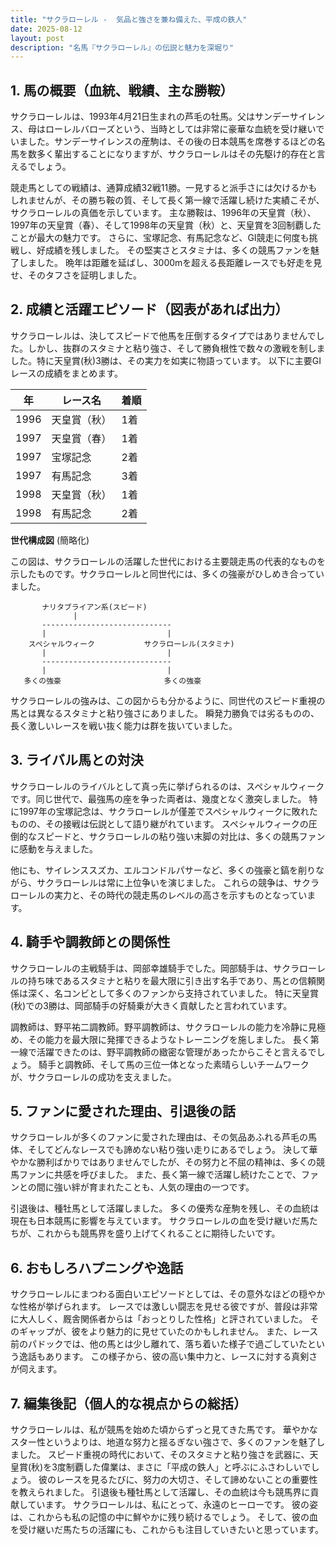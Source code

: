 ```yaml
---
title: "サクラローレル -  気品と強さを兼ね備えた、平成の鉄人"
date: 2025-08-12
layout: post
description: "名馬『サクラローレル』の伝説と魅力を深堀り"
---
```


## 1. 馬の概要（血統、戦績、主な勝鞍）

サクラローレルは、1993年4月21日生まれの芦毛の牡馬。父はサンデーサイレンス、母はローレルバローズという、当時としては非常に豪華な血統を受け継いでいました。サンデーサイレンスの産駒は、その後の日本競馬を席巻するほどの名馬を数多く輩出することになりますが、サクラローレルはその先駆け的存在と言えるでしょう。

競走馬としての戦績は、通算成績32戦11勝。一見すると派手さには欠けるかもしれませんが、その勝ち鞍の質、そして長く第一線で活躍し続けた実績こそが、サクラローレルの真価を示しています。  主な勝鞍は、1996年の天皇賞（秋）、1997年の天皇賞（春）、そして1998年の天皇賞（秋）と、天皇賞を3回制覇したことが最大の魅力です。  さらに、宝塚記念、有馬記念など、GI競走に何度も挑戦し、好成績を残しました。  その堅実さとスタミナは、多くの競馬ファンを魅了しました。  晩年は距離を延ばし、3000mを超える長距離レースでも好走を見せ、そのタフさを証明しました。


## 2. 成績と活躍エピソード（図表があれば出力）

サクラローレルは、決してスピードで他馬を圧倒するタイプではありませんでした。しかし、抜群のスタミナと粘り強さ、そして勝負根性で数々の激戦を制しました。特に天皇賞(秋)3勝は、その実力を如実に物語っています。  以下に主要GIレースの成績をまとめます。

| 年 | レース名          | 着順 |
|---|-------------------|-----|
| 1996 | 天皇賞（秋）      | 1着 |
| 1997 | 天皇賞（春）      | 1着 |
| 1997 | 宝塚記念          | 2着 |
| 1997 | 有馬記念          | 3着 |
| 1998 | 天皇賞（秋）      | 1着 |
| 1998 | 有馬記念          | 2着 |


**世代構成図** (簡略化)

この図は、サクラローレルの活躍した世代における主要競走馬の代表的なものを示したものです。サクラローレルと同世代には、多くの強豪がひしめき合っていました。


```
       ナリタブライアン系(スピード)
              |
       -----------------------------
       |                           |
    スペシャルウィーク           サクラローレル(スタミナ)
       |                           |
       -----------------------------
       |                           |
   多くの強豪                       多くの強豪
```

サクラローレルの強みは、この図からも分かるように、同世代のスピード重視の馬とは異なるスタミナと粘り強さにありました。  瞬発力勝負では劣るものの、長く激しいレースを戦い抜く能力は群を抜いていました。


## 3. ライバル馬との対決

サクラローレルのライバルとして真っ先に挙げられるのは、スペシャルウィークです。同じ世代で、最強馬の座を争った両者は、幾度となく激突しました。  特に1997年の宝塚記念は、サクラローレルが僅差でスペシャルウィークに敗れたものの、その接戦は伝説として語り継がれています。  スペシャルウィークの圧倒的なスピードと、サクラローレルの粘り強い末脚の対比は、多くの競馬ファンに感動を与えました。

他にも、サイレンススズカ、エルコンドルパサーなど、多くの強豪と鎬を削りながら、サクラローレルは常に上位争いを演じました。  これらの競争は、サクラローレルの実力と、その時代の競走馬のレベルの高さを示すものとなっています。


## 4. 騎手や調教師との関係性

サクラローレルの主戦騎手は、岡部幸雄騎手でした。岡部騎手は、サクラローレルの持ち味であるスタミナと粘りを最大限に引き出す名手であり、馬との信頼関係は深く、名コンビとして多くのファンから支持されていました。  特に天皇賞(秋)での3勝は、岡部騎手の好騎乗が大きく貢献したと言われています。

調教師は、野平祐二調教師。野平調教師は、サクラローレルの能力を冷静に見極め、その能力を最大限に発揮できるようなトレーニングを施しました。  長く第一線で活躍できたのは、野平調教師の緻密な管理があったからこそと言えるでしょう。  騎手と調教師、そして馬の三位一体となった素晴らしいチームワークが、サクラローレルの成功を支えました。


## 5. ファンに愛された理由、引退後の話

サクラローレルが多くのファンに愛された理由は、その気品あふれる芦毛の馬体、そしてどんなレースでも諦めない粘り強い走りにあるでしょう。  決して華やかな勝利ばかりではありませんでしたが、その努力と不屈の精神は、多くの競馬ファンに共感を呼びました。  また、長く第一線で活躍し続けたことで、ファンとの間に強い絆が育まれたことも、人気の理由の一つです。

引退後は、種牡馬として活躍しました。  多くの優秀な産駒を残し、その血統は現在も日本競馬に影響を与えています。  サクラローレルの血を受け継いだ馬たちが、これからも競馬界を盛り上げてくれることに期待したいです。


## 6. おもしろハプニングや逸話

サクラローレルにまつわる面白いエピソードとしては、その意外なほどの穏やかな性格が挙げられます。  レースでは激しい闘志を見せる彼ですが、普段は非常に大人しく、厩舎関係者からは「おっとりした性格」と評されていました。  そのギャップが、彼をより魅力的に見せていたのかもしれません。  また、レース前のパドックでは、他の馬とは少し離れて、落ち着いた様子で過ごしていたという逸話もあります。  この様子から、彼の高い集中力と、レースに対する真剣さが伺えます。


## 7. 編集後記（個人的な視点からの総括）

サクラローレルは、私が競馬を始めた頃からずっと見てきた馬です。  華やかなスター性というよりは、地道な努力と揺るぎない強さで、多くのファンを魅了しました。  スピード重視の時代において、そのスタミナと粘り強さを武器に、天皇賞(秋)を3度制覇した偉業は、まさに「平成の鉄人」と呼ぶにふさわしいでしょう。  彼のレースを見るたびに、努力の大切さ、そして諦めないことの重要性を教えられました。  引退後も種牡馬として活躍し、その血統は今も競馬界に貢献しています。  サクラローレルは、私にとって、永遠のヒーローです。  彼の姿は、これからも私の記憶の中に鮮やかに残り続けるでしょう。  そして、彼の血を受け継いだ馬たちの活躍にも、これからも注目していきたいと思っています。
